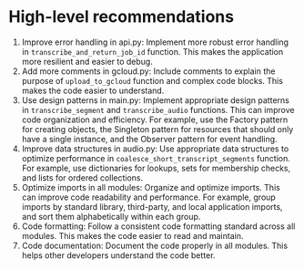 # High-level recommendations

1. Improve error handling in api.py: Implement more robust error handling in `transcribe_and_return_job_id` function. This makes the application more resilient and easier to debug.
2. Add more comments in gcloud.py: Include comments to explain the purpose of `upload_to_gcloud` function and complex code blocks. This makes the code easier to understand.
3. Use design patterns in main.py: Implement appropriate design patterns in `transcribe_segment` and `transcribe_audio` functions. This can improve code organization and efficiency. For example, use the Factory pattern for creating objects, the Singleton pattern for resources that should only have a single instance, and the Observer pattern for event handling.
4. Improve data structures in audio.py: Use appropriate data structures to optimize performance in `coalesce_short_transcript_segments` function. For example, use dictionaries for lookups, sets for membership checks, and lists for ordered collections.
5. Optimize imports in all modules: Organize and optimize imports. This can improve code readability and performance. For example, group imports by standard library, third-party, and local application imports, and sort them alphabetically within each group.
6. Code formatting: Follow a consistent code formatting standard across all modules. This makes the code easier to read and maintain.
7.  Code documentation: Document the code properly in all modules. This helps other developers understand the code better.